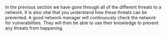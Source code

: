In the previous section we have gone through all of the different threats to a network. It is also vital that you understand how these threats can be prevented. A good network manager will continuously check the network for vulnerabilities. They will then be able to use their knowledge to prevent any threats from happening.